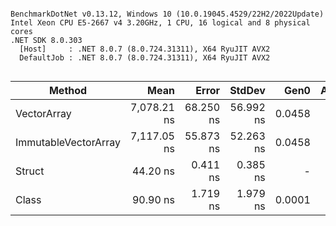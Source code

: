 ```

BenchmarkDotNet v0.13.12, Windows 10 (10.0.19045.4529/22H2/2022Update)
Intel Xeon CPU E5-2667 v4 3.20GHz, 1 CPU, 16 logical and 8 physical cores
.NET SDK 8.0.303
  [Host]     : .NET 8.0.7 (8.0.724.31311), X64 RyuJIT AVX2
  DefaultJob : .NET 8.0.7 (8.0.724.31311), X64 RyuJIT AVX2


```
| Method               | Mean        | Error     | StdDev    | Gen0   | Allocated |
|--------------------- |------------:|----------:|----------:|-------:|----------:|
| VectorArray          | 7,078.21 ns | 68.250 ns | 56.992 ns | 0.0458 |   12024 B |
| ImmutableVectorArray | 7,117.05 ns | 55.873 ns | 52.263 ns | 0.0458 |   12024 B |
| Struct               |    44.20 ns |  0.411 ns |  0.385 ns |      - |         - |
| Class                |    90.90 ns |  1.719 ns |  1.979 ns | 0.0001 |      56 B |
